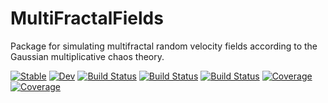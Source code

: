 # MultiFractalFields

Package for simulating multifractal random velocity fields according to the Gaussian multiplicative chaos theory.


[![Stable](https://img.shields.io/badge/docs-stable-blue.svg)](https://AndreConsidera.github.io/MultiFractalFields.jl/stable/)
[![Dev](https://img.shields.io/badge/docs-dev-blue.svg)](https://AndreConsidera.github.io/MultiFractalFields.jl/dev/)
[![Build Status](https://github.com/AndreConsidera/MultiFractalFields.jl/actions/workflows/CI.yml/badge.svg?branch=main)](https://github.com/AndreConsidera/MultiFractalFields.jl/actions/workflows/CI.yml?query=branch%3Amain)
[![Build Status](https://travis-ci.com/AndreConsidera/MultiFractalFields.jl.svg?branch=main)](https://travis-ci.com/AndreConsidera/MultiFractalFields.jl)
[![Build Status](https://ci.appveyor.com/api/projects/status/github/AndreConsidera/MultiFractalFields.jl?svg=true)](https://ci.appveyor.com/project/AndreConsidera/MultiFractalFields-jl)
[![Coverage](https://codecov.io/gh/AndreConsidera/MultiFractalFields.jl/branch/main/graph/badge.svg)](https://codecov.io/gh/AndreConsidera/MultiFractalFields.jl)
[![Coverage](https://coveralls.io/repos/github/AndreConsidera/MultiFractalFields.jl/badge.svg?branch=main)](https://coveralls.io/github/AndreConsidera/MultiFractalFields.jl?branch=main)
